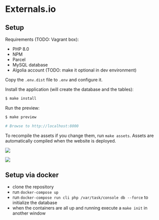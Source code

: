# Externals.io

## Setup

Requirements (TODO: Vagrant box):

- PHP 8.0
- NPM
- Parcel
- MySQL database
- Algolia account (TODO: make it optional in dev environment)

Copy the `.env.dist` file to `.env` and configure it.

Install the application (will create the database and the tables):

```bash
$ make install
```

Run the preview:

```bash
$ make preview

# Browse to http://localhost:8000
```

To recompile the assets if you change them, run `make assets`. Assets are automatically compiled when the website is deployed.

[![](http://i.imgur.com/BrCb8gu.png)](http://externals.io/)

[![](http://i.imgur.com/gD7Let2.png)](http://externals.io/)

## Setup via docker

- clone the repository
- run `docker-compose up`
- run `docker-compose run cli php /var/task/console db --force` to initialize the database
- when the containers are all up and running execute a `make init` in another window
